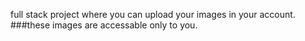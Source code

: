 full stack project where you can upload your images in your account. ###these images are accessable only to you.
